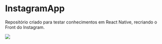 # InstagramApp

Repositório criado para testar conhecimentos em React Native, recriando o Front do Instagram.

<p>
<img src="src/img/instagram.gif">
</p>
